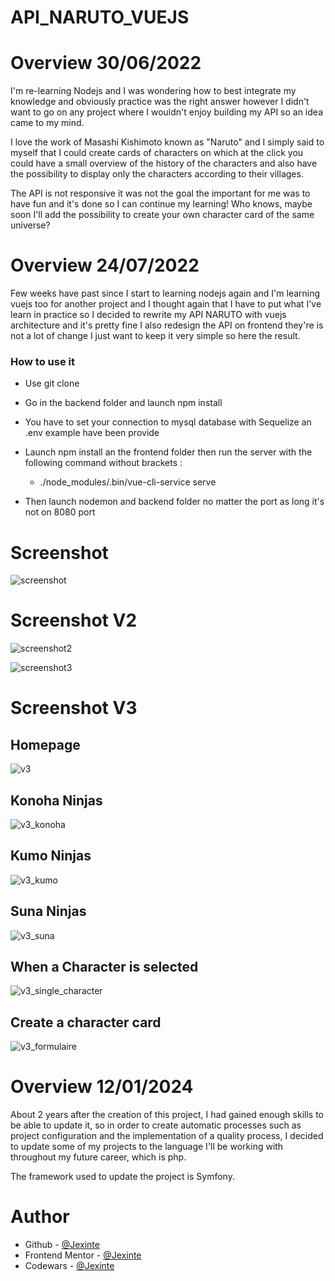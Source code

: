 # API_NARUTO_VUEJS


# Overview 30/06/2022

I'm re-learning Nodejs and I was wondering how to best integrate my knowledge and obviously practice was the right answer however I didn't want to go on any project where I wouldn't enjoy building my API so an idea came to my mind.

I love the work of Masashi Kishimoto known as "Naruto" and I simply said to myself that I could create cards of characters on which at the click you could have a small overview of the history of the characters and also have the possibility to display only the characters according to their villages.

The API is not responsive it was not the goal the important for me was to have fun and it's done so I can continue my learning! Who knows, maybe soon I'll add the possibility to create your own character card of the same universe?

# Overview 24/07/2022

Few weeks have past since I start to learning nodejs again and I'm learning vuejs too for another project and I thought again that I have to put what I've learn in practice so I decided to rewrite my API NARUTO with vuejs architecture and it's pretty fine I also redesign the API on frontend they're is not a lot of change I just want to keep it very simple so here the result.

### How to use it

- Use git clone
- Go in the backend folder and launch npm install
- You have to set your connection to mysql database with Sequelize an .env example have been provide
- Launch npm install an the frontend folder then run the server with the following command without brackets :
    -  ./node_modules/.bin/vue-cli-service serve

- Then launch nodemon and backend folder no matter the port as long it's not on 8080 port

# Screenshot
![screenshot](https://user-images.githubusercontent.com/88725081/176664015-06a9b7e4-444f-4ce9-9dff-ee5d9d82999a.png)

# Screenshot V2
![screenshot2](https://user-images.githubusercontent.com/88725081/178142201-07ed58cf-3533-448b-bcc6-8feb1e753543.png)

![screenshot3](https://user-images.githubusercontent.com/88725081/178142211-da37ae4d-e79a-43d7-85c3-cc3a3b85530b.png)

# Screenshot V3

## Homepage
![v3](https://user-images.githubusercontent.com/88725081/180665248-fb6e1d82-b379-478e-892d-c8ff0fa0d60d.PNG)

## Konoha Ninjas
![v3_konoha](https://user-images.githubusercontent.com/88725081/180665249-196ffdaf-c2da-4c93-ba75-57dea08aa5c7.PNG)

## Kumo Ninjas
![v3_kumo](https://user-images.githubusercontent.com/88725081/180665250-9ea056b4-868d-4db0-98a8-6f96e8f42906.PNG)

## Suna Ninjas
![v3_suna](https://user-images.githubusercontent.com/88725081/180665251-57bdb72c-c134-48e6-b465-ac485801a11c.PNG)

## When a Character is selected
![v3_single_character](https://user-images.githubusercontent.com/88725081/180665365-e5d71d5b-d25e-4f64-b5a8-859d21e732a8.PNG)

## Create a character card
![v3_formulaire](https://user-images.githubusercontent.com/88725081/180665367-630a5e40-3cd4-48a9-912b-fb0f644e23e5.PNG)


# Overview 12/01/2024
About 2 years after the creation of this project, I had gained enough skills to be able to update it, so in order to create automatic processes such as project configuration and the implementation of a quality process, I decided to update some of my projects to the language I'll be working with throughout my future career, which is php.

The framework used to update the project is Symfony.

# Author
- Github - [@Jexinte](https://github.com/Jexinte)
- Frontend Mentor - [@Jexinte](https://www.frontendmentor.io/profile/Jexinte)
- Codewars - [@Jexinte](https://www.codewars.com/users/Yokke)


